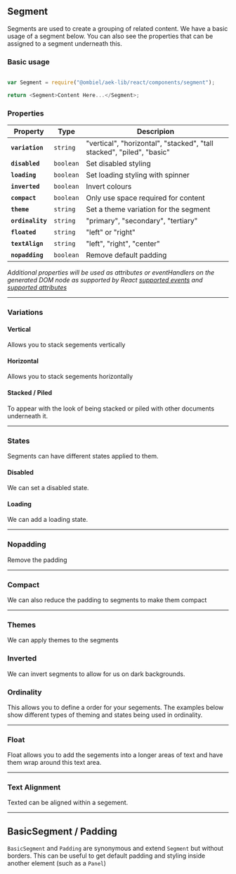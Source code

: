 ## Segment

Segments are used to create a grouping of related content. We have a basic usage of a segment below. You can also see the properties that can be assigned to a segment underneath this.

### Basic usage

``` javascript

var Segment = require("@ombiel/aek-lib/react/components/segment");

return <Segment>Content Here...</Segment>;


```

### Properties

Property         | Type      | Descripion 
-----------------|-----------|--------
**`variation`**  | `string`  | "vertical", "horizontal", "stacked", "tall stacked", "piled", "basic"
**`disabled`**   | `boolean` | Set disabled styling
**`loading`**    | `boolean` | Set loading styling with spinner
**`inverted`**   | `boolean` | Invert colours
**`compact`**    | `boolean` | Only use space required for content
**`theme`**      | `string`  | Set a theme variation for the segment
**`ordinality`** | `string`  | "primary", "secondary", "tertiary"
**`floated`**    | `string`  | "left" or "right"
**`textAlign`**  | `string`  | "left", "right", "center"
**`nopadding`**  | `boolean` | Remove default padding

_Additional properties will be used as attributes or eventHandlers on the generated DOM node as supported by React [supported events](https://facebook.github.io/react/docs/events.html#supported-events) and [supported attributes](https://facebook.github.io/react/docs/tags-and-attributes.html#html-attributes)_

--------

<script>
  window.lorem = "Nulla vitae elit libero, a pharetra augue. Fusce dapibus, tellus ac cursus commodo, tortor mauris condimentum nibh, ut fermentum massa justo sit amet risus. Aenean lacinia bibendum nulla sed consectetur.";

  window.longLorem = [
   React.createElement("p",null,"Integer posuere erat a ante venenatis dapibus posuere velit aliquet. Nullam id dolor id nibh ultricies vehicula ut id elit. Aenean lacinia bibendum nulla sed consectetur. Nullam id dolor id nibh ultricies vehicula ut id elit."),

   React.createElement("p",null,"Praesent commodo cursus magna, vel scelerisque nisl consectetur et. Aenean eu leo quam. Pellentesque ornare sem lacinia quam venenatis vestibulum. Cum sociis natoque penatibus et magnis dis parturient montes, nascetur ridiculus mus. Sed posuere consectetur est at lobortis. Aenean lacinia bibendum nulla sed consectetur. Fusce dapibus, tellus ac cursus commodo, tortor mauris condimentum nibh, ut fermentum massa justo sit amet risus. Vivamus sagittis lacus vel augue laoreet rutrum faucibus dolor auctor."),
    
    React.createElement("p",null,"Nullam id dolor id nibh ultricies vehicula ut id elit. Donec ullamcorper nulla non metus auctor fringilla. Curabitur blandit tempus porttitor. Vestibulum id ligula porta felis euismod semper.")
  ];

</script>

### Variations

#### Vertical

Allows you to stack segements vertically

<script type="text/aek-example">
    
  var Segment = require("@ombiel/aek-lib/react/components/segment");

  return (
    <Segment>
      <Segment variation="vertical">{lorem}</Segment>
      <Segment variation="vertical">{lorem}</Segment>
      <Segment variation="vertical">{lorem}</Segment>
    </Segment>
  );

</script>

#### Horizontal

Allows you to stack segements horizontally

<script type="text/aek-example">
    
  var Segment = require("@ombiel/aek-lib/react/components/segment");
  var {Grid,Row,Col} = require("@ombiel/aek-lib/react/components/grid");

  return (
    <Grid>
      <Row>
        <Col><Segment variation="horizontal">{lorem}</Segment></Col>
        <Col><Segment variation="horizontal">{lorem}</Segment></Col>
        <Col><Segment variation="horizontal">{lorem}</Segment></Col>
      </Row>
    </Grid>
  );

</script>

#### Stacked / Piled

To appear with the look of being stacked or piled with other documents underneath it.

<script type="text/aek-example">
    
  var Segment = require("@ombiel/aek-lib/react/components/segment");

  return (
    <div style={{position:"relative",zIndex:1}}>
      <Segment variation="stacked"><h3>Stacked</h3><p>{lorem}</p></Segment>
      <Segment variation="tall stacked"><h3>Tall Stacked</h3><p>{lorem}</p></Segment>
      <Segment variation="piled">
        <h3>Piled</h3>
        <p>Piled segments use negative z-index to format the additional pages below the segment. In order for them to appear correctly, your segment's offset container must have a z-index declared.</p>
      </Segment>
    </div>
  );

</script>


-------

### States

Segments can have different states applied to them.

#### Disabled

We can set a disabled state.

<script type="text/aek-example">
    
  var Segment = require("@ombiel/aek-lib/react/components/segment");

  return <Segment disabled>{lorem}</Segment>;

</script>

#### Loading

We can add a loading state.

<script type="text/aek-example">
    
  var Segment = require("@ombiel/aek-lib/react/components/segment");

  return <Segment loading>{lorem}</Segment>;

</script>

-------


### Nopadding

Remove the padding

<script type="text/aek-example">
    
  var Segment = require("@ombiel/aek-lib/react/components/segment");

  return <Segment nopadding>A bit of text</Segment>;

</script>

-------

### Compact

We can also reduce the padding to segments to make them compact

<script type="text/aek-example">
    
  var Segment = require("@ombiel/aek-lib/react/components/segment");

  return <Segment compact>A bit of text</Segment>;

</script>

-------

### Themes

We can apply themes to the segments

<script type="text/aek-example">
    
  var Segment = require("@ombiel/aek-lib/react/components/segment");

  return (
    <div>
      <Segment theme="prime">{lorem}</Segment>
      <Segment theme="alt">{lorem}</Segment>
    </div>
  );

</script>

### Inverted

We can invert segments to allow for us on dark backgrounds.

<script type="text/aek-example">
    
  var Segment = require("@ombiel/aek-lib/react/components/segment");

  return (
    <div>
      <Segment inverted>{lorem}</Segment>
      <Segment theme="alt" inverted>{lorem}</Segment>
    </div>
  );

</script>

### Ordinality

This allows you to define a order for your segements. The examples below show different types of theming and states being used in ordinality.

<script type="text/aek-example">
    
  var Segment = require("@ombiel/aek-lib/react/components/segment");

  return (
    <div>
      <Segment>
        <Segment ordinality="primary">Primary</Segment>
        <Segment ordinality="secondary">Secondary</Segment>
        <Segment ordinality="tertiary">Tertiary</Segment>
      </Segment>
      <Segment>
        <Segment ordinality="primary" inverted>Primary</Segment>
        <Segment ordinality="secondary" inverted>Secondary</Segment>
        <Segment ordinality="tertiary" inverted>Tertiary</Segment>
      </Segment>
      <Segment>
        <Segment theme="alt" ordinality="primary">Primary</Segment>
        <Segment theme="alt" ordinality="secondary">Secondary</Segment>
        <Segment theme="alt" ordinality="tertiary">Tertiary</Segment>
      </Segment>
      <Segment>
        <Segment inverted theme="alt" ordinality="primary">Primary</Segment>
        <Segment inverted theme="alt" ordinality="secondary">Secondary</Segment>
        <Segment inverted theme="alt" ordinality="tertiary">Tertiary</Segment>
      </Segment>
    </div>
  );

</script>


------

### Float

Float allows you to add the segements into a longer areas of text and have them wrap around this text area.

<script type="text/aek-example">
    
  var Segment = require("@ombiel/aek-lib/react/components/segment");

  return (
    <div style={{position:"relative"}}>
      <Segment float="right">{lorem}</Segment>
      {longLorem}
      <Segment float="left" theme="alt" inverted>{lorem}</Segment>
      {longLorem}
    </div>
  );

</script>

------

### Text Alignment

Texted can be aligned within a segement.

<script type="text/aek-example">
    
  var Segment = require("@ombiel/aek-lib/react/components/segment");

  return (
    <div>
      <Segment textAlign="left">{lorem}</Segment>
      <Segment textAlign="center">{lorem}</Segment>
      <Segment textAlign="right">{lorem}</Segment>
    </div>
  );

</script>


-------

## BasicSegment / Padding

`BasicSegment` and `Padding` are synonymous and extend `Segment` but without borders. This can be useful to get default padding and styling inside another element (such as a `Panel`)

<script type="text/aek-example">
    
  var {Padding} = require("@ombiel/aek-lib/react/components/segment");

  return (
    <div>
      <div style={{border:"3px solid red",marginBottom:"1em"}}>Without Padding</div>
      <div style={{border:"3px solid red"}}><Padding>With Padding</Padding></div>
    </div>
  );

</script>







